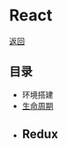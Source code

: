 [root]: /README.md
[react>life_cycle]: /note/react/life_cycle.md

# React

[返回][root]

## 目录

- 环境搭建
- [生命周期][react>life_cycle]
- Redux
  - 
